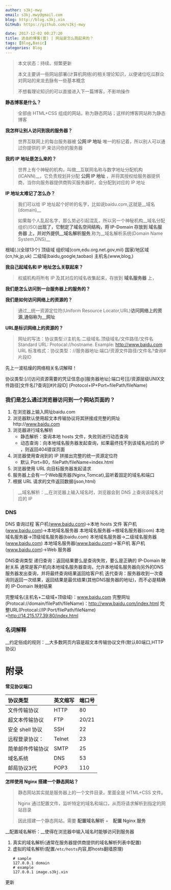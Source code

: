 ```yaml
---
author: s3kj-mwy
email: s3kj.mwy@gmail.com
blog: http://blog.s3kj.xin
GitHub: https://github.com/s3kj-mwy

date: 2017-12-02 00:27:20
title: 进击的博客(壹) | 网站是怎么跑起来的？
tags: [Blog,Basic]
categories: Blog
---
```

> 本文状态：持续、频繁更新
> 
> 本文主要讲一些网站部署(计算机网络)的相关理论知识，以便诸位吃瓜群众对网站的来龙去脉有一些基本概念
> 
> 不想看理论知识的可以直接进入下一篇博客，不影响操作

__静态博客是什么？__
> 全部由 HTML+CSS 组成的网站，称为静态网站；这样的博客网站称为静态博客

__我怎样让别人访问到我的服务器？__
> 世界互联网上的每台服务器被 __公网 IP 地址__ 唯一的标记着，所以别人可以通过你提供的 IP 来访问你的服务器

__我的 IP 地址是怎么来的？__
> 世界上有个神秘的机构，叫做__互联网名称与数字地址分配机构(ICANN)__，它负责规划并分配 __公网 IP 地址__ ，并将其授权给服务器提供商，当你向服务器提供商购买服务器时，会分配到对应的 IP 地址

__IP 地址太难记了怎么办？__
> 我们可以给 IP 地址起个好听的名字，比如说baidu.com,这就是__域名(domain)__
> 
> 如果每个人乱起名字，那么势必引起混乱，所以另一个神秘机构__域名分配组织(ISO)__出现了，它制定了域名空间结构，将 IP-Domain 存放到 __域名服务器__ 上，并对外提供__域名解析服务__,称为__域名解析系统(Domain Name System,DNS)__



根域(.)(全球13个)
顶级域
    组织域(com,edu.org.net.gov,mil)
    国家/地区域(cn,hk,jp,uk)
二级域(baidu,google,taobao)
主机名(www,blog,)

__我自己起域名和 IP 地址怎么关联起来？__
> 权威机构将所有 IP 及其对应的域名收集起来，存放到 __域名服务器__ 上，


__我们是怎么访问到一台服务器上的服务的？__
> 

__我们是如何访问网络上的资源的？__
> 通过__统一资源定位符(Uniform Resource Locator,URL)__访问网络上的资源,通俗称为__网址__

__URL是标识网络上的资源的？__
> 网址的写法：协议类型://主机名.二级域名.顶级域名/文件路径/文件名
> Standard URL: Protocal://hostname.
> Example: http://www.baidu.com
> URL 标准格式：协议类型：//服务器地址:端口/资源文件路径/文件名?查询#片段ID



先上一波枯燥的网络相关名词解释！
>
协议类型:[//[访问资源需要的凭证信息@]服务器地址[:端口号]][/资源层级UNIX文件路径]文件名[?查询][#片段ID]
 (Protocol+IP+Port+filePath/fileName)

### 我们是怎么通过浏览器访问到一个网站页面的？

1. 在浏览器上输入网址baidu.com
2. 浏览器默认使用超文本传输协议将其拼接成完整的网址http://www.baidu.com
3. 浏览器进行域名解析
    - 静态解析：查询本地 hosts 文件，失败则进行动态查询
    - 动态查询：向本地域名服务器发起查询，如果最终找不到该域名对应的 IP ，则返回404错误页面
4. 浏览器使用查询到的 IP 拼接出完整的统一资源定位符
   - 默认 Port=80，filePath/fileName=index.html
5. 浏览器使用 URL 向目标服务器发起请求
5. 服务器上会有一个Web服务器(Nginx,Tomcat),监听着固定的域名和端口
6. 根据 URL 请求的文件返回数据(json,html)



> __域名解析：__在浏览器上输入域名时，浏览器会到 DNS 上查询该域名对应的 IP

### DNS

DNS 查询过程
客户机(www.baidu.com)->本地 hosts 文件
客户机(www.baidu.com)->本地域名服务器
本地域名服务器->根域名服务器(com)
本地域名服务器->顶级域名服务器(baidu.com)
本地域名服务器->二级域名服务器(www.baidu.com)
本地域名服务器(www.baidu.com)->客户机
客户机(www.baidu.com)->Web 服务器

DNS查询类型
递归查询：返回结果要么是查询失败，要么是正确的 IP-Domain 映射关系
    通常是客户机向本地域名服务器查询，允许本地域名服务器向另外的DNS服务器发出查询，并将最终查询结果返回给客户机
迭代查询：服务器收到一次查询则返回一次结果，返回结果是最优结果(其他DNS服务器的地址)，而不必是精确的 IP-Domain 映射结果



完整域名(主机名+二级域+顶级域)：www.baidu.com
完整网址(Protocal://domain/filePath/fileName)：http://www.baidu.com/index.html
完整URL(Protocal://IP:Port/filePath/fileName)<http://14.215.177.39:80/index.html

### 名词解释
__约定俗成的规则：__大多数网页内容是超文本传输协议文件(默认80端口,HTTP协议)

# 附录

__常见协议端口__

|     协议类型     | 英文缩写 | 端口号 |
| :--------------- | :------- | :----- |
| 文件传输协议     | HTTP     | 80     |
| 超文本传输协议   | FTP      | 20/21  |
| 安全 shell 协议  | SSH      | 22     |
| 远程登录协议：   | Telnet   | 23     |
| 简单邮件传输协议 | SMTP     | 25     |
| 域名系统         | DNS      | 53     |
| 邮局协议3代      | POP3     | 110    |

__怎样使用 Nginx 搭建一个静态网站？__
> 静态网站其实就是服务器上的一个文件目录，里面全是 HTML+CSS 文件。
> 
> Nginx 通过配置文件，监听特定的域名和端口，从而将请求解析到指定的网站目录
> 
> 因此搭建一个静态网站，需要 __配置域名解析__ +　__配置 Nginx 服务__

__配置域名解析：__使得在浏览器中输入域名时能够访问到服务器
1. 真实的域名解析(通常在服务器提供商提供的域名解析列表中配置)
2. 虚拟的域名解析(配置`/etc/hosts`内容,即hosts翻墙原理)
    ```
    # sample
    127.0.0.1 domain
    # example
    127.0.0.1 image.s3kj.xin
    ```

更新